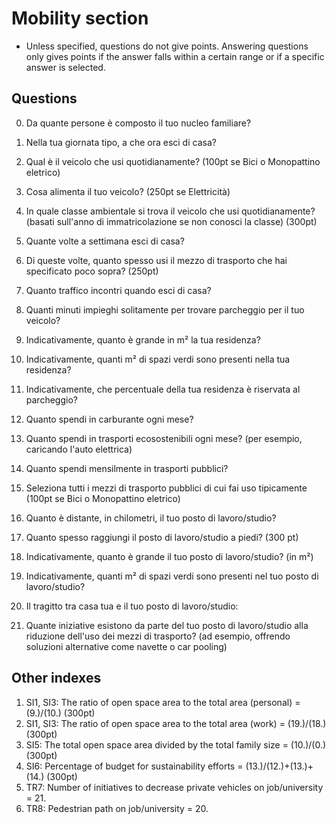 # Mobility section
* Unless specified, questions do not give points. Answering questions only gives points if the answer falls within a certain range or if a specific answer is selected.

## Questions

0. Da quante persone è composto il tuo nucleo familiare?
1. Nella tua giornata tipo, a che ora esci di casa?

2. Qual è il veicolo che usi quotidianamente? (100pt se Bici o Monopattino eletrico)
3. Cosa alimenta il tuo veicolo? (250pt se Elettricità)
4. In quale classe ambientale si trova il veicolo che usi quotidianamente? (basati sull'anno di immatricolazione se non conosci la classe) (300pt)

5. Quante volte a settimana esci di casa?

6. Di queste volte, quanto spesso usi il mezzo di trasporto che hai specificato poco sopra? (250pt)

7. Quanto traffico incontri quando esci di casa?
8. Quanti minuti impieghi solitamente per trovare parcheggio per il tuo veicolo?
9. Indicativamente, quanto è grande in m² la tua residenza?
10. Indicativamente, quanti m² di spazi verdi sono presenti nella tua residenza?
11. Indicativamente, che percentuale della tua residenza è riservata al parcheggio?
12. Quanto spendi in carburante ogni mese?
13. Quanto spendi in trasporti ecosostenibili ogni mese? (per esempio, caricando l'auto elettrica)
14. Quanto spendi mensilmente in trasporti pubblici?

15. Seleziona tutti i mezzi di trasporto pubblici di cui fai uso tipicamente (100pt se Bici o Monopattino eletrico)

16. Quanto è distante, in chilometri, il tuo posto di lavoro/studio?

17. Quanto spesso raggiungi il posto di lavoro/studio a piedi? (300 pt)

18. Indicativamente, quanto è grande il tuo posto di lavoro/studio? (in m²)
19. Indicativamente, quanti m² di spazi verdi sono presenti nel tuo posto di lavoro/studio?
20. Il tragitto tra casa tua e il tuo posto di lavoro/studio: 
21. Quante iniziative esistono da parte del tuo posto di lavoro/studio alla riduzione dell'uso dei mezzi di trasporto? (ad esempio, offrendo soluzioni alternative come navette o car pooling)

## Other indexes

1. SI1, SI3: The ratio of open space area to the total area (personal) = (9.)/(10.) (300pt)
2. SI1, SI3: The ratio of open space area to the total area (work) = (19.)/(18.) (300pt)
3. SI5: The total open space area divided by the total family size = (10.)/(0.) (300pt)
4. SI6: Percentage of budget for sustainability efforts = (13.)/(12.)+(13.)+(14.) (300pt)
5. TR7: Number of initiatives to decrease private vehicles on job/university = 21.
6. TR8: Pedestrian path on job/university = 20.
